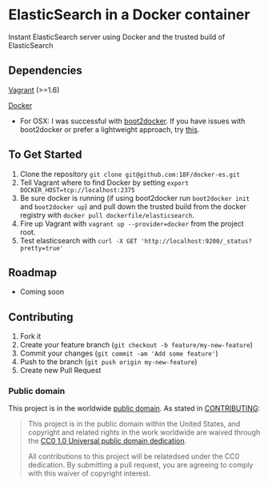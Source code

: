 ElasticSearch in a Docker container
=========
Instant ElasticSearch server using Docker and the trusted build of ElasticSearch

Dependencies
---

[Vagrant](https://www.vagrantup.com/downloads.html) (>=1.6)

[Docker](https://docs.docker.com/installation/#installation)

- For OSX: I was successful with [boot2docker](https://github.com/boot2docker/osx-installer/releases). If you have issues with boot2docker or prefer a lightweight approach, try [this](http://zaiste.net/2014/02/lightweight_docker_experience_on_osx/).



To Get Started
---

1. Clone the repository `git clone git@github.com:18F/docker-es.git`
2. Tell Vagrant where to find Docker by setting `export DOCKER_HOST=tcp://localhost:2375`
3. Be sure docker is running (if using boot2docker run `boot2docker init` and `boot2docker up`) and pull down the trusted build from the docker registry with `docker pull dockerfile/elasticsearch`.
4. Fire up Vagrant with `vagrant up --provider=docker` from the project root.
5. Test elasticsearch with `curl -X GET 'http://localhost:9200/_status?pretty=true'`


Roadmap
---
- Coming soon


Contributing
---

1. Fork it
2. Create your feature branch (`git checkout -b feature/my-new-feature`)
3. Commit your changes (`git commit -am 'Add some feature'`)
4. Push to the branch (`git push origin my-new-feature`)
5. Create new Pull Request

### Public domain

This project is in the worldwide [public domain](LICENSE.md). As stated in [CONTRIBUTING](CONTRIBUTING.md):

> This project is in the public domain within the United States, and copyright and related rights in the work worldwide are waived through the [CC0 1.0 Universal public domain dedication](https://creativecommons.org/publicdomain/zero/1.0/).
>
> All contributions to this project will be relatedsed under the CC0 dedication. By submitting a pull request, you are agreeing to comply with this waiver of copyright interest.
